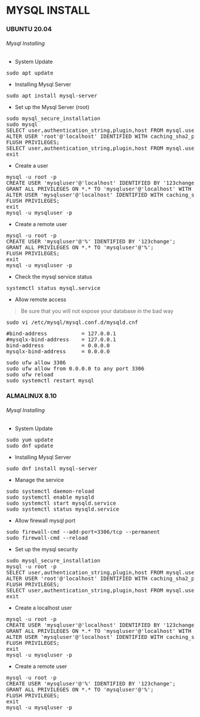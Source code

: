 
# MYSQL INSTALL

### UBUNTU 20.04
	
###### Mysql Installing

- System Update

<pre>
sudo apt update
</pre>

- Installing Mysql Server

<pre>
sudo apt install mysql-server
</pre>

- Set up the Mysql Server (root)

<pre>
sudo mysql_secure_installation
sudo mysql
SELECT user,authentication_string,plugin,host FROM mysql.user;
ALTER USER 'root'@'localhost' IDENTIFIED WITH caching_sha2_password BY '123change';
FLUSH PRIVILEGES;
SELECT user,authentication_string,plugin,host FROM mysql.user;
exit
</pre>

- Create a user

<pre>
mysql -u root -p
CREATE USER 'mysqluser'@'localhost' IDENTIFIED BY '123change';
GRANT ALL PRIVILEGES ON *.* TO 'mysqluser'@'localhost' WITH GRANT OPTION;
ALTER USER 'mysqluser'@'localhost' IDENTIFIED WITH caching_sha2_password BY '123change';
FLUSH PRIVILEGES;
exit
mysql -u mysqluser -p
</pre>

- Create a remote user

<pre>
mysql -u root -p
CREATE USER 'mysqluser'@'%' IDENTIFIED BY '123change';
GRANT ALL PRIVILEGES ON *.* TO 'mysqluser'@'%';
FLUSH PRIVILEGES;
exit
mysql -u mysqluser -p
</pre>

- Check the mysql service status

<pre>
systemctl status mysql.service
</pre>

- Allow remote access

> Be sure that you will not expose your database in the bad way

<pre>
sudo vi /etc/mysql/mysql.conf.d/mysqld.cnf
</pre>

<pre>
#bind-address           = 127.0.0.1
#mysqlx-bind-address    = 127.0.0.1
bind-address            = 0.0.0.0
mysqlx-bind-address     = 0.0.0.0
</pre>

<pre>
sudo ufw allow 3306
sudo ufw allow from 0.0.0.0 to any port 3306
sudo ufw reload
sudo systemctl restart mysql
</pre>

### ALMALINUX 8.10

###### Mysql Installing

- System Update

<pre>
sudo yum update
sudo dnf update
</pre>

- Installing Mysql Server

<pre>
sudo dnf install mysql-server
</pre>

- Manage the service

<pre>
sudo systemctl daemon-reload
sudo systemctl enable mysqld
sudo systemctl start mysqld.service
sudo systemctl status mysqld.service
</pre>

- Allow firewall mysql port

<pre>
sudo firewall-cmd --add-port=3306/tcp --permanent
sudo firewall-cmd --reload
</pre>

- Set up the mysql security

<pre>
sudo mysql_secure_installation
mysql -u root -p
SELECT user,authentication_string,plugin,host FROM mysql.user;
ALTER USER 'root'@'localhost' IDENTIFIED WITH caching_sha2_password BY '123change';
FLUSH PRIVILEGES;
SELECT user,authentication_string,plugin,host FROM mysql.user;
exit
</pre>

- Create a localhost user

<pre>
mysql -u root -p
CREATE USER 'mysqluser'@'localhost' IDENTIFIED BY '123change';
GRANT ALL PRIVILEGES ON *.* TO 'mysqluser'@'localhost' WITH GRANT OPTION;
ALTER USER 'mysqluser'@'localhost' IDENTIFIED WITH caching_sha2_password BY '123change';
FLUSH PRIVILEGES;
exit
mysql -u mysqluser -p
</pre>

- Create a remote user

<pre>
mysql -u root -p
CREATE USER 'mysqluser'@'%' IDENTIFIED BY '123change';
GRANT ALL PRIVILEGES ON *.* TO 'mysqluser'@'%';
FLUSH PRIVILEGES;
exit
mysql -u mysqluser -p
</pre>

